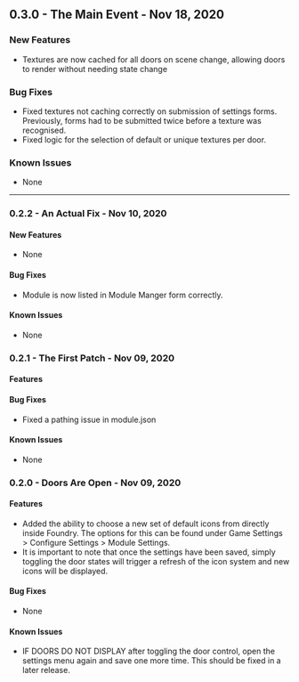 ## 0.3.0 - The Main Event - Nov 18, 2020
### New Features
* Textures are now cached for all doors on scene change, allowing doors to render without needing state change

### Bug Fixes
* Fixed textures not caching correctly on submission of settings forms. Previously, forms had to be submitted twice before a texture was recognised.
* Fixed logic for the selection of default or unique textures per door.

### Known Issues
* None

---

### 0.2.2 - An Actual Fix - Nov 10, 2020
#### New Features
* None

#### Bug Fixes
* Module is now listed in Module Manger form correctly.

#### Known Issues
* None

### 0.2.1 - The First Patch - Nov 09, 2020
#### Features

#### Bug Fixes
* Fixed a pathing issue in module.json

#### Known Issues
* None

### 0.2.0 - Doors Are Open - Nov 09, 2020
#### Features
* Added the ability to choose a new set of default icons from directly inside Foundry. The options for this can be found under Game Settings > Configure Settings > Module Settings.
* It is important to note that once the settings have been saved, simply toggling the door states will trigger a refresh of the icon system and new icons will be displayed.

#### Bug Fixes
* None

#### Known Issues
* IF DOORS DO NOT DISPLAY after toggling the door control, open the settings menu again and save one more time. This should be fixed in a later release.
